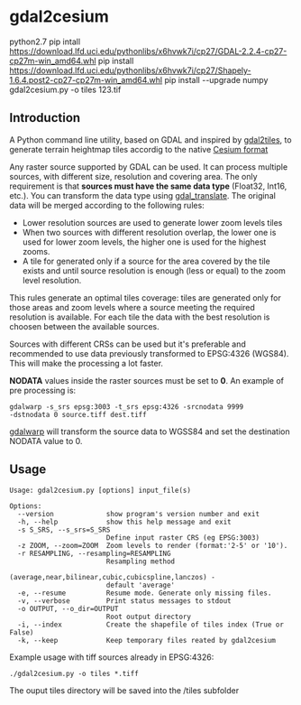 gdal2cesium
===========
python2.7
pip intall https://download.lfd.uci.edu/pythonlibs/x6hvwk7i/cp27/GDAL-2.2.4-cp27-cp27m-win_amd64.whl
pip install https://download.lfd.uci.edu/pythonlibs/x6hvwk7i/cp27/Shapely-1.6.4.post2-cp27-cp27m-win_amd64.whl
pip install --upgrade numpy
gdal2cesium.py -o tiles 123.tif

Introduction
------------

A Python command line utility, based on GDAL and inspired by [gdal2tiles](http://www.gdal.org/gdal2tiles.html), to generate terrain heightmap tiles accordig to the native [Cesium format](http://cesiumjs.org/data-and-assets/terrain/formats/heightmap-1.0.html)

Any raster source supported by GDAL can be used. It can process multiple sources, with different size, resolution and covering area. The only requirement is that **sources must have the same data type** (Float32, Int16, etc.). You can transform the data type using [gdal_translate](http://www.gdal.org/gdal_translate.html).
The original data will be merged according to the following rules:

 - Lower resolution sources are used to generate lower zoom levels tiles
 - When two sources with different resolution overlap, the lower one is used for lower zoom levels, the higher one is used for the highest zooms.
 - A tile for generated only if a source for the area covered by the tile exists and until source resolution is enough (less or equal) to the zoom level resolution.

This rules generate an optimal tiles coverage: tiles are generated only for those areas and zoom levels where a source meeting the required resolution is available. For each tile the data with the best resolution is choosen between the available sources.

Sources with different CRSs can be used but it's preferable and recommended to use data previously transformed to EPSG:4326 (WGS84). This will make the processing a lot faster.

**NODATA** values inside the raster sources must be set to **0**.
An example of pre processing is:

<code>gdalwarp -s_srs epsg:3003 -t_srs epsg:4326 -srcnodata 9999 -dstnodata 0 source.tiff dest.tiff</code>

[gdalwarp](http://www.gdal.org/gdalwarp.html) will transform the source data to WGSS84 and set the destination NODATA value to 0.

Usage
-----

```
Usage: gdal2cesium.py [options] input_file(s)

Options:
  --version             show program's version number and exit
  -h, --help            show this help message and exit
  -s S_SRS, --s_srs=S_SRS
                        Define input raster CRS (eg EPSG:3003)
  -z ZOOM, --zoom=ZOOM  Zoom levels to render (format:'2-5' or '10').
  -r RESAMPLING, --resampling=RESAMPLING
                        Resampling method
                        (average,near,bilinear,cubic,cubicspline,lanczos) -
                        default 'average'
  -e, --resume          Resume mode. Generate only missing files.
  -v, --verbose         Print status messages to stdout
  -o OUTPUT, --o_dir=OUTPUT
                        Root output directory
  -i, --index           Create the shapefile of tiles index (True or False)
  -k, --keep            Keep temporary files reated by gdal2cesium
```

Example usage with tiff sources already in EPSG:4326:

<code>./gdal2cesium.py -o tiles *.tiff</code>

The ouput tiles directory will be saved into the /tiles subfolder
